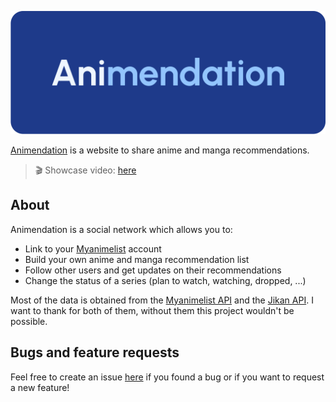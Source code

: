 [![Animendation logo](/static/banner.svg)](https://animendation.net/)

[Animendation](https://animendation.net/) is a website to share anime and manga recommendations.

> 🎬 Showcase video: [here](https://www.youtube.com/watch?v=7f6hSI26KzM)

## About

Animendation is a social network which allows you to:

- Link to your [Myanimelist](https://myanimelist.net/) account
- Build your own anime and manga recommendation list
- Follow other users and get updates on their recommendations
- Change the status of a series (plan to watch, watching, dropped, ...)

Most of the data is obtained from the [Myanimelist API](https://myanimelist.net/apiconfig/references/api/v2) and the [Jikan API](https://github.com/jikan-me/jikan). I want to thank for both of them, without them this project wouldn't be possible.

## Bugs and feature requests

Feel free to create an issue [here](https://github.com/mymatsubara/animendation/issues/new) if you found a bug or if you want to request a new feature!
